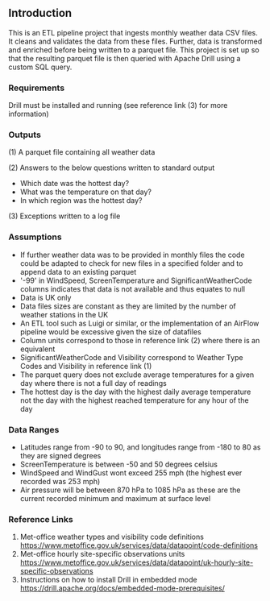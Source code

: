 ## **Introduction**

This is an ETL pipeline project that ingests monthly weather data CSV files. It cleans and validates the data from these files. Further, data is transformed and enriched before being written 
to a parquet file. This project is set up so that the resulting parquet file is then queried with Apache Drill using a custom SQL query.

### **Requirements**

Drill must be installed and running (see reference link (3) for more information)

### **Outputs**

(1) A parquet file containing all weather data

(2) Answers to the below questions written to standard output
- Which date was the hottest day?
- What was the temperature on that day?
- In which region was the hottest day?

(3) Exceptions written to a log file 

### **Assumptions**

- If further weather data was to be provided in monthly files the code could be adapted to check for new files in a specified folder and to append data to an existing parquet
- '-99' in WindSpeed, ScreenTemperature and SignificantWeatherCode columns indicates that data is not available and thus equates to null
- Data is UK only
- Data files sizes are constant as they are limited by the number of weather stations in the UK
- An ETL tool such as Luigi or similar, or the implementation of an AirFlow pipeline would be excessive given the size of datafiles
- Column units correspond to those in reference link (2) where there is an equivalent
- SignificantWeatherCode and Visibility correspond to Weather Type Codes and Visibility in reference link (1)
- The parquet query does not exclude average temperatures for a given day where there is not a full day of readings
- The hottest day is the day with the highest daily average temperature not the day with the highest reached temperature for any hour of the day

### **Data Ranges**

- Latitudes range from -90 to 90, and longitudes range from -180 to 80 as they are signed degrees
- ScreenTemperature is between -50 and 50 degrees celsius
- WindSpeed and WindGust wont exceed 255 mph (the highest ever recorded was 253 mph)
- Air pressure will be between 870 hPa to 1085 hPa as these are the current recorded minimum and maximum at surface level

### **Reference Links**

1. Met-office weather types and visibility code definitions https://www.metoffice.gov.uk/services/data/datapoint/code-definitions
2. Met-office hourly site-specific observations units https://www.metoffice.gov.uk/services/data/datapoint/uk-hourly-site-specific-observations
3. Instructions on how to install Drill in embedded mode https://drill.apache.org/docs/embedded-mode-prerequisites/